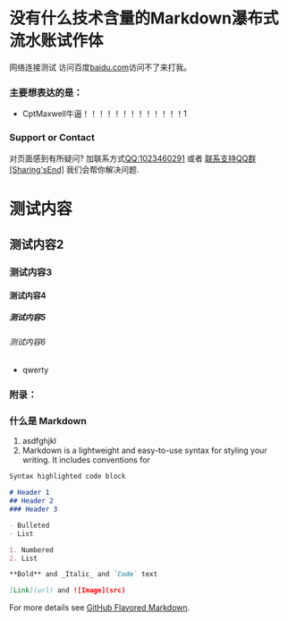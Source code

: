 # 没有什么技术含量的Markdown瀑布式流水账试作体

网络连接测试
访问百度[baidu.com](https://www.baidu.com)访问不了来打我。

### 主要想表达的是：

- CptMaxwell牛逼！！！！！！！！！！！！！1

### Support or Contact

对页面感到有所疑问? 加联系方式[QQ:1023460291](https://qm.qq.com/cgi-bin/qm/qr?k=W5r1vAj19XCR-weGaFsOWJfxe9Co32Sg&noverify=0) 或者 [联系支持QQ群[Sharing'sEnd]](https://jq.qq.com/?_wv=1027&k=eYUOp8ZW) 我们会帮你解决问题.

# 测试内容
## 测试内容2
### 测试内容3
#### 测试内容4
##### 测试内容5
###### 测试内容6
- qwerty

### 附录：

### 什么是 Markdown

1. asdfghjkl
2. Markdown is a lightweight and easy-to-use syntax for styling your writing. It includes conventions for

```markdown
Syntax highlighted code block

# Header 1
## Header 2
### Header 3

- Bulleted
- List

1. Numbered
2. List

**Bold** and _Italic_ and `Code` text

[Link](url) and ![Image](src)
```

For more details see [GitHub Flavored Markdown](https://guides.github.com/features/mastering-markdown/).
